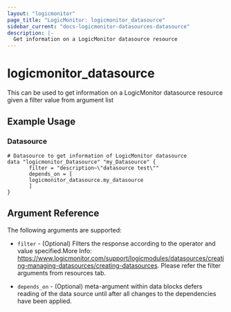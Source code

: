 ```yaml
---
layout: "logicmonitor"
page_title: "LogicMonitor: logicmonitor_datasource"
sidebar_current: "docs-logicmonitor-datasources-datasource"
description: |-
  Get information on a LogicMonitor datasource resource
---
```


# logicmonitor_datasource

This can be used to get information on a LogicMonitor datasource resource given a filter value from argument list

## Example Usage    
### Datasource
```hcl
# Datasource to get information of LogicMonitor datasource
data "logicmonitor_Datasource" "my_Datasource" {
       filter = "description~\"datasource test\""
 	   depends_on = [
	   logicmonitor_datasource.my_datasource
 	   ]
}
```

## Argument Reference

The following arguments are supported:
* `filter` - (Optional) Filters the response according to the operator and value specified.More Info: https://www.logicmonitor.com/support/logicmodules/datasources/creating-managing-datasources/creating-datasources. Please refer the filter arguments from resources tab.

* `depends_on` - (Optional) meta-argument within data blocks defers reading of the data source until after all changes to the dependencies have been applied.

